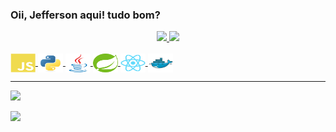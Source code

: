 ### Oii, Jefferson aqui! tudo bom?

<div align="center">
  <a href="https://github.com/jeffersonf-alves">
  <img height="180em" src="https://github-readme-stats.vercel.app/api?username=jeffersonf-alves&show_icons=true&theme=tokyonight&include_all_commits=true&count_private=true"/>
  <img height="180em" src="https://github-readme-stats.vercel.app/api/top-langs/?username=jeffersonf-alves&layout=compact&langs_count=7&theme=tokyonight"/>
</div>

<div style="display: inline_block"><br>
  <img align="center" alt="Jeff-Js" height="30" width="40" src="https://raw.githubusercontent.com/devicons/devicon/master/icons/javascript/javascript-plain.svg">
    <img align="center" alt="Jeff-Ts" height="30" width="40" src="https://raw.githubusercontent.com/devicons/devicon/master/icons/python/python-original.svg">
   <img align="center" alt="Jeff-Python" height="30" width="40" src="https://raw.githubusercontent.com/devicons/devicon/master/icons/java/java-original.svg">
 
  <img align="center" alt="Jeff-Ts" height="30" width="40" src="https://raw.githubusercontent.com/devicons/devicon/master/icons/spring/spring-original.svg">
   <img align="center" alt="Jeff-Ts" height="30" width="40" src="https://raw.githubusercontent.com/devicons/devicon/master/icons/react/react-original.svg">

   
  <img align="center" alt="Jeff-Ts" height="30" width="40" src="https://raw.githubusercontent.com/devicons/devicon/master/icons/docker/docker-original.svg">
<hr>

</div>

<div>

  <a href="https://www.instagram.com/jeffersonf.alves/" target="_blank"><img src="https://img.shields.io/badge/-Instagram-%23E4405F?style=for-the-badge&logo=instagram&logoColor=white" target="_blank"></a>

  <a href="https://www.linkedin.com/in/jefferson-francisco-alves-6bbb2016b/" target="_blank"><img src="https://img.shields.io/badge/-LinkedIn-%230077B5?style=for-the-badge&logo=linkedin&logoColor=white" target="_blank"></a>
</div>
  
